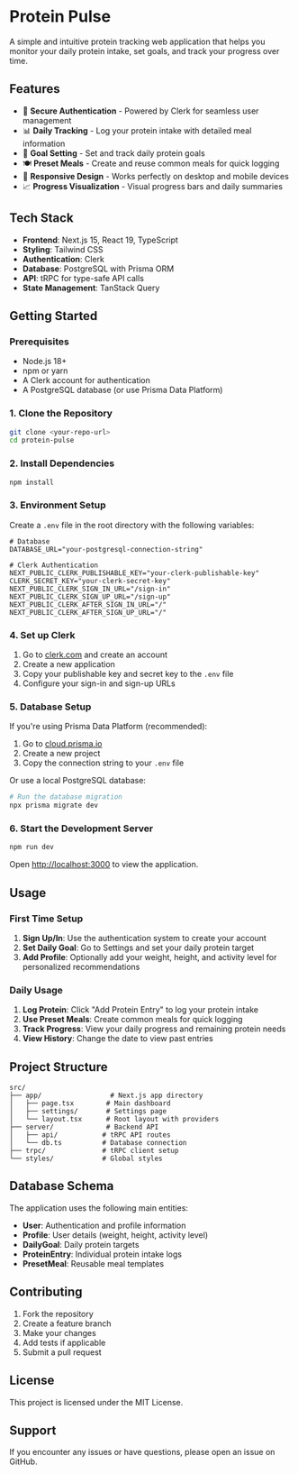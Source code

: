 # Protein Pulse

A simple and intuitive protein tracking web application that helps you monitor your daily protein intake, set goals, and track your progress over time.

## Features

- 🔐 **Secure Authentication** - Powered by Clerk for seamless user management
- 📊 **Daily Tracking** - Log your protein intake with detailed meal information
- 🎯 **Goal Setting** - Set and track daily protein goals
- 🍽️ **Preset Meals** - Create and reuse common meals for quick logging
- 📱 **Responsive Design** - Works perfectly on desktop and mobile devices
- 📈 **Progress Visualization** - Visual progress bars and daily summaries

## Tech Stack

- **Frontend**: Next.js 15, React 19, TypeScript
- **Styling**: Tailwind CSS
- **Authentication**: Clerk
- **Database**: PostgreSQL with Prisma ORM
- **API**: tRPC for type-safe API calls
- **State Management**: TanStack Query

## Getting Started

### Prerequisites

- Node.js 18+
- npm or yarn
- A Clerk account for authentication
- A PostgreSQL database (or use Prisma Data Platform)

### 1. Clone the Repository

```bash
git clone <your-repo-url>
cd protein-pulse
```

### 2. Install Dependencies

```bash
npm install
```

### 3. Environment Setup

Create a `.env` file in the root directory with the following variables:

```env
# Database
DATABASE_URL="your-postgresql-connection-string"

# Clerk Authentication
NEXT_PUBLIC_CLERK_PUBLISHABLE_KEY="your-clerk-publishable-key"
CLERK_SECRET_KEY="your-clerk-secret-key"
NEXT_PUBLIC_CLERK_SIGN_IN_URL="/sign-in"
NEXT_PUBLIC_CLERK_SIGN_UP_URL="/sign-up"
NEXT_PUBLIC_CLERK_AFTER_SIGN_IN_URL="/"
NEXT_PUBLIC_CLERK_AFTER_SIGN_UP_URL="/"
```

### 4. Set up Clerk

1. Go to [clerk.com](https://clerk.com) and create an account
2. Create a new application
3. Copy your publishable key and secret key to the `.env` file
4. Configure your sign-in and sign-up URLs

### 5. Database Setup

If you're using Prisma Data Platform (recommended):

1. Go to [cloud.prisma.io](https://cloud.prisma.io)
2. Create a new project
3. Copy the connection string to your `.env` file

Or use a local PostgreSQL database:

```bash
# Run the database migration
npx prisma migrate dev
```

### 6. Start the Development Server

```bash
npm run dev
```

Open [http://localhost:3000](http://localhost:3000) to view the application.

## Usage

### First Time Setup

1. **Sign Up/In**: Use the authentication system to create your account
2. **Set Daily Goal**: Go to Settings and set your daily protein target
3. **Add Profile**: Optionally add your weight, height, and activity level for personalized recommendations

### Daily Usage

1. **Log Protein**: Click "Add Protein Entry" to log your protein intake
2. **Use Preset Meals**: Create common meals for quick logging
3. **Track Progress**: View your daily progress and remaining protein needs
4. **View History**: Change the date to view past entries

## Project Structure

```
src/
├── app/                 # Next.js app directory
│   ├── page.tsx        # Main dashboard
│   ├── settings/       # Settings page
│   └── layout.tsx      # Root layout with providers
├── server/             # Backend API
│   ├── api/           # tRPC API routes
│   └── db.ts          # Database connection
├── trpc/              # tRPC client setup
└── styles/            # Global styles
```

## Database Schema

The application uses the following main entities:

- **User**: Authentication and profile information
- **Profile**: User details (weight, height, activity level)
- **DailyGoal**: Daily protein targets
- **ProteinEntry**: Individual protein intake logs
- **PresetMeal**: Reusable meal templates

## Contributing

1. Fork the repository
2. Create a feature branch
3. Make your changes
4. Add tests if applicable
5. Submit a pull request

## License

This project is licensed under the MIT License.

## Support

If you encounter any issues or have questions, please open an issue on GitHub.
